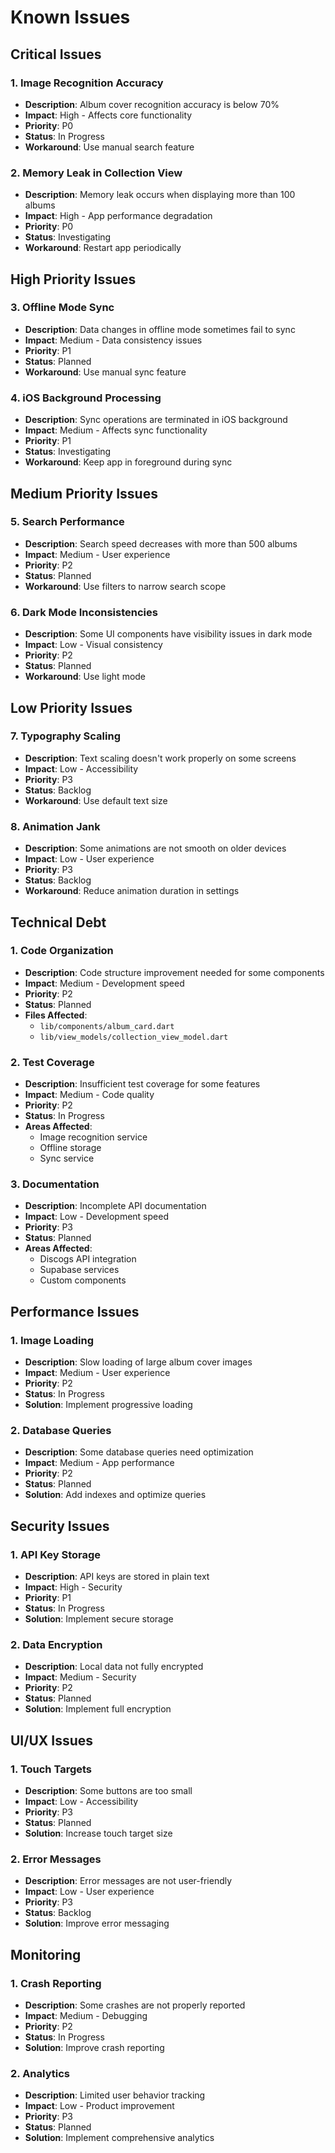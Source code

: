 # Known Issues

## Critical Issues

### 1. Image Recognition Accuracy
- **Description**: Album cover recognition accuracy is below 70%
- **Impact**: High - Affects core functionality
- **Priority**: P0
- **Status**: In Progress
- **Workaround**: Use manual search feature

### 2. Memory Leak in Collection View
- **Description**: Memory leak occurs when displaying more than 100 albums
- **Impact**: High - App performance degradation
- **Priority**: P0
- **Status**: Investigating
- **Workaround**: Restart app periodically

## High Priority Issues

### 3. Offline Mode Sync
- **Description**: Data changes in offline mode sometimes fail to sync
- **Impact**: Medium - Data consistency issues
- **Priority**: P1
- **Status**: Planned
- **Workaround**: Use manual sync feature

### 4. iOS Background Processing
- **Description**: Sync operations are terminated in iOS background
- **Impact**: Medium - Affects sync functionality
- **Priority**: P1
- **Status**: Investigating
- **Workaround**: Keep app in foreground during sync

## Medium Priority Issues

### 5. Search Performance
- **Description**: Search speed decreases with more than 500 albums
- **Impact**: Medium - User experience
- **Priority**: P2
- **Status**: Planned
- **Workaround**: Use filters to narrow search scope

### 6. Dark Mode Inconsistencies
- **Description**: Some UI components have visibility issues in dark mode
- **Impact**: Low - Visual consistency
- **Priority**: P2
- **Status**: Planned
- **Workaround**: Use light mode

## Low Priority Issues

### 7. Typography Scaling
- **Description**: Text scaling doesn't work properly on some screens
- **Impact**: Low - Accessibility
- **Priority**: P3
- **Status**: Backlog
- **Workaround**: Use default text size

### 8. Animation Jank
- **Description**: Some animations are not smooth on older devices
- **Impact**: Low - User experience
- **Priority**: P3
- **Status**: Backlog
- **Workaround**: Reduce animation duration in settings

## Technical Debt

### 1. Code Organization
- **Description**: Code structure improvement needed for some components
- **Impact**: Medium - Development speed
- **Priority**: P2
- **Status**: Planned
- **Files Affected**: 
  - `lib/components/album_card.dart`
  - `lib/view_models/collection_view_model.dart`

### 2. Test Coverage
- **Description**: Insufficient test coverage for some features
- **Impact**: Medium - Code quality
- **Priority**: P2
- **Status**: In Progress
- **Areas Affected**:
  - Image recognition service
  - Offline storage
  - Sync service

### 3. Documentation
- **Description**: Incomplete API documentation
- **Impact**: Low - Development speed
- **Priority**: P3
- **Status**: Planned
- **Areas Affected**:
  - Discogs API integration
  - Supabase services
  - Custom components

## Performance Issues

### 1. Image Loading
- **Description**: Slow loading of large album cover images
- **Impact**: Medium - User experience
- **Priority**: P2
- **Status**: In Progress
- **Solution**: Implement progressive loading

### 2. Database Queries
- **Description**: Some database queries need optimization
- **Impact**: Medium - App performance
- **Priority**: P2
- **Status**: Planned
- **Solution**: Add indexes and optimize queries

## Security Issues

### 1. API Key Storage
- **Description**: API keys are stored in plain text
- **Impact**: High - Security
- **Priority**: P1
- **Status**: In Progress
- **Solution**: Implement secure storage

### 2. Data Encryption
- **Description**: Local data not fully encrypted
- **Impact**: Medium - Security
- **Priority**: P2
- **Status**: Planned
- **Solution**: Implement full encryption

## UI/UX Issues

### 1. Touch Targets
- **Description**: Some buttons are too small
- **Impact**: Low - Accessibility
- **Priority**: P3
- **Status**: Planned
- **Solution**: Increase touch target size

### 2. Error Messages
- **Description**: Error messages are not user-friendly
- **Impact**: Low - User experience
- **Priority**: P3
- **Status**: Backlog
- **Solution**: Improve error messaging

## Monitoring

### 1. Crash Reporting
- **Description**: Some crashes are not properly reported
- **Impact**: Medium - Debugging
- **Priority**: P2
- **Status**: In Progress
- **Solution**: Improve crash reporting

### 2. Analytics
- **Description**: Limited user behavior tracking
- **Impact**: Low - Product improvement
- **Priority**: P3
- **Status**: Planned
- **Solution**: Implement comprehensive analytics 